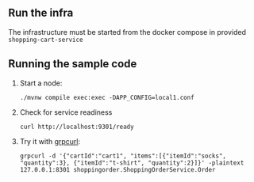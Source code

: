 
## Run the infra

The infrastructure must be started from the docker compose in provided `shopping-cart-service`

## Running the sample code

1. Start a node:

    ```
    ./mvnw compile exec:exec -DAPP_CONFIG=local1.conf
    ```

2. Check for service readiness

    ```
    curl http://localhost:9301/ready
    ```

3. Try it with [grpcurl](https://github.com/fullstorydev/grpcurl):

    ```
    grpcurl -d '{"cartId":"cart1", "items":[{"itemId":"socks", "quantity":3}, {"itemId":"t-shirt", "quantity":2}]}' -plaintext 127.0.0.1:8301 shoppingorder.ShoppingOrderService.Order
    ```
